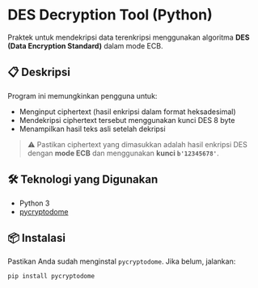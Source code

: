 # DES Decryption Tool (Python)

Praktek untuk mendekripsi data terenkripsi menggunakan algoritma **DES (Data Encryption Standard)** dalam mode ECB.

## 📋 Deskripsi

Program ini memungkinkan pengguna untuk:
- Menginput ciphertext (hasil enkripsi dalam format heksadesimal)
- Mendekripsi ciphertext tersebut menggunakan kunci DES 8 byte
- Menampilkan hasil teks asli setelah dekripsi

> ⚠️ Pastikan ciphertext yang dimasukkan adalah hasil enkripsi DES dengan **mode ECB** dan menggunakan **kunci `b'12345678'`**.

## 🛠️ Teknologi yang Digunakan

- Python 3
- [pycryptodome](https://pypi.org/project/pycryptodome/)

## 📦 Instalasi

Pastikan Anda sudah menginstal `pycryptodome`. Jika belum, jalankan:

```bash
pip install pycryptodome
